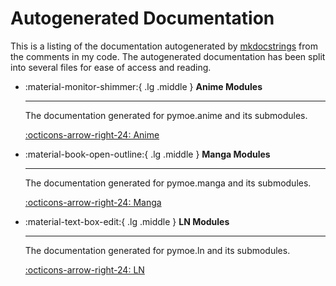 # Autogenerated Documentation

This is a listing of the documentation autogenerated by [mkdocstrings](https://mkdocstrings.github.io/) from the comments in my code. The autogenerated documentation has been split into several files for ease of access and reading.

<div class="grid cards" markdown>

-   :material-monitor-shimmer:{ .lg .middle } __Anime Modules__

    ---

    The documentation generated for pymoe.anime and its submodules.

    [:octicons-arrow-right-24: Anime](autogen/anime.md)

-   :material-book-open-outline:{ .lg .middle } __Manga Modules__

    ---

    The documentation generated for pymoe.manga and its submodules.

    [:octicons-arrow-right-24: Manga](autogen/manga.md)

-   :material-text-box-edit:{ .lg .middle } __LN Modules__

    ---

    The documentation generated for pymoe.ln and its submodules.

    [:octicons-arrow-right-24: LN](autogen/ln.md)

</div>
